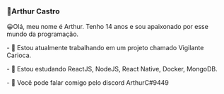 ### 🎈Arthur Castro

<!--
**ArthurC04/ArthurC04** is a ✨ _special_ ✨ repository because its `README.md` (this file) appears on your GitHub profile.
-->
<p>😀Olá, meu nome é Arthur. Tenho 14 anos e sou apaixonado por esse mundo da programação.</p>
<p>- 🔭 Estou atualmente trabalhando em um projeto chamado Vigilante Carioca.</p>
<p>- 📒 Estou estudando ReactJS, NodeJS, React Native, Docker, MongoDB.</p>
<p>- 📧 Você pode falar comigo pelo discord ArthurC#9449</p>
